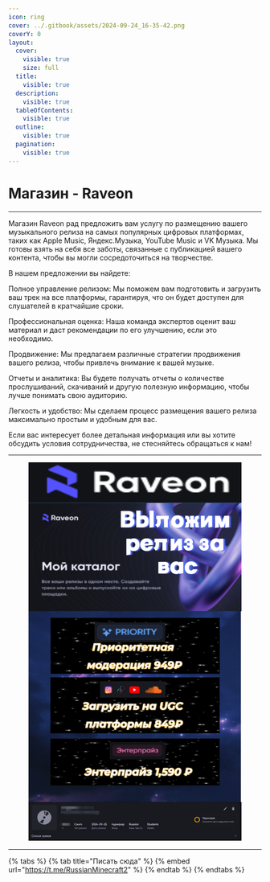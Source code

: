 ```yaml
---
icon: ring
cover: ../.gitbook/assets/2024-09-24_16-35-42.png
coverY: 0
layout:
  cover:
    visible: true
    size: full
  title:
    visible: true
  description:
    visible: true
  tableOfContents:
    visible: true
  outline:
    visible: true
  pagination:
    visible: true
---
```


# Магазин - Raveon

***

Магазин Raveon рад предложить вам услугу по размещению вашего музыкального релиза на самых популярных цифровых платформах, таких как Apple Music, Яндекс.Музыка, YouTube Music и VK Музыка. Мы готовы взять на себя все заботы, связанные с публикацией вашего контента, чтобы вы могли сосредоточиться на творчестве.

В нашем предложении вы найдете:

Полное управление релизом: Мы поможем вам подготовить и загрузить ваш трек на все платформы, гарантируя, что он будет доступен для слушателей в кратчайшие сроки.

Профессиональная оценка: Наша команда экспертов оценит ваш материал и даст рекомендации по его улучшению, если это необходимо.

Продвижение: Мы предлагаем различные стратегии продвижения вашего релиза, чтобы привлечь внимание к вашей музыке.

Отчеты и аналитика: Вы будете получать отчеты о количестве прослушиваний, скачиваний и другую полезную информацию, чтобы лучше понимать свою аудиторию.

Легкость и удобство: Мы сделаем процесс размещения вашего релиза максимально простым и удобным для вас.

Если вас интересует более детальная информация или вы хотите обсудить условия сотрудничества, не стесняйтесь обращаться к нам!

***

<figure><img src="../.gitbook/assets/Untitled Project.jpg" alt=""><figcaption></figcaption></figure>

***

{% tabs %}
{% tab title="Писать сюда" %}
{% embed url="https://t.me/RussianMinecraft2" %}
{% endtab %}
{% endtabs %}
